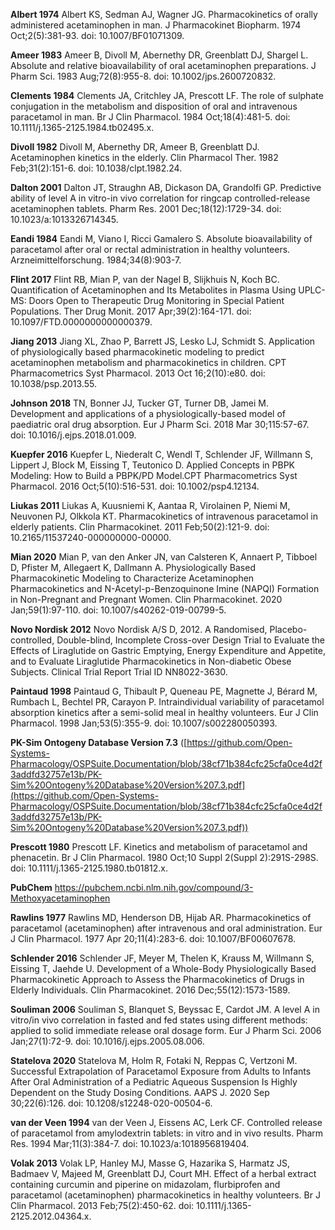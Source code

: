 **Albert 1974** Albert KS, Sedman AJ, Wagner JG. Pharmacokinetics of orally administered acetaminophen in man. J Pharmacokinet Biopharm. 1974 Oct;2(5):381-93. doi: 10.1007/BF01071309.

**Ameer 1983** Ameer B, Divoll M, Abernethy DR, Greenblatt DJ, Shargel L. Absolute and relative bioavailability of oral acetaminophen preparations. J Pharm Sci. 1983 Aug;72(8):955-8. doi: 10.1002/jps.2600720832. 

**Clements 1984** Clements JA, Critchley JA, Prescott LF. The role of sulphate conjugation in the metabolism and disposition of oral and intravenous paracetamol in man. Br J Clin Pharmacol. 1984 Oct;18(4):481-5. doi: 10.1111/j.1365-2125.1984.tb02495.x.

**Divoll 1982** Divoll M, Abernethy DR, Ameer B, Greenblatt DJ. Acetaminophen kinetics in the elderly. Clin Pharmacol Ther. 1982 Feb;31(2):151-6. doi: 10.1038/clpt.1982.24.

**Dalton 2001** Dalton JT, Straughn AB, Dickason DA, Grandolfi GP. Predictive ability of level A in vitro-in vivo correlation for ringcap controlled-release acetaminophen tablets. Pharm Res. 2001 Dec;18(12):1729-34. doi: 10.1023/a:1013326714345.

**Eandi 1984** Eandi M, Viano I, Ricci Gamalero S. Absolute bioavailability of paracetamol after oral or rectal administration in healthy volunteers. Arzneimittelforschung. 1984;34(8):903-7. 

**Flint 2017** Flint RB, Mian P, van der Nagel B, Slijkhuis N, Koch BC. Quantification of Acetaminophen and Its Metabolites in Plasma Using UPLC-MS: Doors Open to Therapeutic Drug Monitoring in Special Patient Populations. Ther Drug Monit. 2017 Apr;39(2):164-171. doi: 10.1097/FTD.0000000000000379. 

**Jiang 2013** Jiang XL, Zhao P, Barrett JS, Lesko LJ, Schmidt S. Application of physiologically based pharmacokinetic modeling to predict acetaminophen metabolism and pharmacokinetics in children. CPT Pharmacometrics Syst Pharmacol. 2013 Oct 16;2(10):e80. doi: 10.1038/psp.2013.55. 

**Johnson 2018** TN, Bonner JJ, Tucker GT, Turner DB, Jamei M. Development and applications of a physiologically-based model of paediatric oral drug absorption. Eur J Pharm Sci. 2018 Mar 30;115:57-67. doi: 10.1016/j.ejps.2018.01.009. 

**Kuepfer 2016** Kuepfer L, Niederalt C, Wendl T, Schlender JF, Willmann S, Lippert J, Block M, Eissing T, Teutonico D. Applied Concepts in PBPK Modeling: How to Build a PBPK/PD Model.CPT Pharmacometrics Syst Pharmacol. 2016 Oct;5(10):516-531. doi: 10.1002/psp4.12134.

**Liukas 2011** Liukas A, Kuusniemi K, Aantaa R, Virolainen P, Niemi M, Neuvonen PJ, Olkkola KT. Pharmacokinetics of intravenous paracetamol in elderly patients. Clin Pharmacokinet. 2011 Feb;50(2):121-9. doi: 10.2165/11537240-000000000-00000. 

**Mian 2020** Mian P, van den Anker JN, van Calsteren K, Annaert P, Tibboel D, Pfister M, Allegaert K, Dallmann A. Physiologically Based Pharmacokinetic Modeling to Characterize Acetaminophen Pharmacokinetics and N-Acetyl-p-Benzoquinone Imine (NAPQI) Formation in Non-Pregnant and Pregnant Women. Clin Pharmacokinet. 2020 Jan;59(1):97-110. doi: 10.1007/s40262-019-00799-5. 

**Novo Nordisk 2012** Novo Nordisk A/S D, 2012. A Randomised, Placebo-controlled, Double-blind, Incomplete Cross-over Design Trial to Evaluate the Effects of Liraglutide on Gastric Emptying, Energy Expenditure and Appetite, and to Evaluate Liraglutide Pharmacokinetics in Non-diabetic Obese Subjects. Clinical Trial Report Trial ID NN8022-3630.

**Paintaud 1998** Paintaud G, Thibault P, Queneau PE, Magnette J, Bérard M, Rumbach L, Bechtel PR, Carayon P. Intraindividual variability of paracetamol absorption kinetics after a semi-solid meal in healthy volunteers. Eur J Clin Pharmacol. 1998 Jan;53(5):355-9. doi: 10.1007/s002280050393.

**PK-Sim Ontogeny Database Version 7.3** ([https://github.com/Open-Systems-Pharmacology/OSPSuite.Documentation/blob/38cf71b384cfc25cfa0ce4d2f3addfd32757e13b/PK-Sim%20Ontogeny%20Database%20Version%207.3.pdf](https://github.com/Open-Systems-Pharmacology/OSPSuite.Documentation/blob/38cf71b384cfc25cfa0ce4d2f3addfd32757e13b/PK-Sim%20Ontogeny%20Database%20Version%207.3.pdf))	

**Prescott 1980** Prescott LF. Kinetics and metabolism of paracetamol and phenacetin. Br J Clin Pharmacol. 1980 Oct;10 Suppl 2(Suppl 2):291S-298S. doi: 10.1111/j.1365-2125.1980.tb01812.x. 

**PubChem** https://pubchem.ncbi.nlm.nih.gov/compound/3-Methoxyacetaminophen

**Rawlins 1977** Rawlins MD, Henderson DB, Hijab AR. Pharmacokinetics of paracetamol (acetaminophen) after intravenous and oral administration. Eur J Clin Pharmacol. 1977 Apr 20;11(4):283-6. doi: 10.1007/BF00607678.

**Schlender 2016** Schlender JF, Meyer M, Thelen K, Krauss M, Willmann S, Eissing T, Jaehde U. Development of a Whole-Body Physiologically Based Pharmacokinetic Approach to Assess the Pharmacokinetics of Drugs in Elderly Individuals. Clin Pharmacokinet. 2016 Dec;55(12):1573-1589. 	

**Souliman 2006** Souliman S, Blanquet S, Beyssac E, Cardot JM. A level A in vitro/in vivo correlation in fasted and fed states using different methods: applied to solid immediate release oral dosage form. Eur J Pharm Sci. 2006 Jan;27(1):72-9. doi: 10.1016/j.ejps.2005.08.006.  

**Statelova 2020** Statelova M, Holm R, Fotaki N, Reppas C, Vertzoni M. Successful Extrapolation of Paracetamol Exposure from Adults to Infants After Oral Administration of a Pediatric Aqueous Suspension Is Highly Dependent on the Study Dosing Conditions. AAPS J. 2020 Sep 30;22(6):126. doi: 10.1208/s12248-020-00504-6.

**van der Veen 1994** van der Veen J, Eissens AC, Lerk CF. Controlled release of paracetamol from amylodextrin tablets: in vitro and in vivo results. Pharm Res. 1994 Mar;11(3):384-7. doi: 10.1023/a:1018956819404. 

**Volak 2013** Volak LP, Hanley MJ, Masse G, Hazarika S, Harmatz JS, Badmaev V, Majeed M, Greenblatt DJ, Court MH. Effect of a herbal extract containing curcumin and piperine on midazolam, flurbiprofen and paracetamol (acetaminophen) pharmacokinetics in healthy volunteers. Br J Clin Pharmacol. 2013 Feb;75(2):450-62. doi: 10.1111/j.1365-2125.2012.04364.x. 